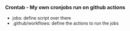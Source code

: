### Crontab - My own cronjobs run on github actions

* jobs: define script over there
* .github/workflows: define the actions to run the jobs